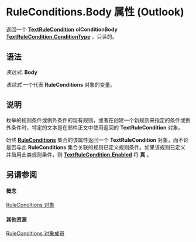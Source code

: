 
# RuleConditions.Body 属性 (Outlook)

返回一个 **[TextRuleCondition](87e9ca00-7577-02c2-fb6f-a5dc2054ad8b.md)** **olConditionBody** **[TextRuleCondition.ConditionType](2dbc7979-deae-fbb8-9def-8c906657024a.md)** 。只读的。


## 语法

 _表达式_. **Body**

 _表达式_ 一个代表 **RuleConditions** 对象的变量。


## 说明

枚举的规则条件或例外条件的现有规则，或者在创建一个新规则来指定的条件或例外条件时，特定的文本是在邮件正文中使用返回的 **TextRuleCondition** 对象。

始终 **[RuleConditions](e8e9a05a-b36b-add2-b294-8cdc5a97e119.md)** 集合的该属性返回一个 **TextRuleCondition** 对象，而不论是否与此 **RuleConditions** 集合关联的规则已定义规则条件。如果该规则已定义并启用此类规则条件，则 **[TextRuleCondition.Enabled](7027c22b-08fa-d1b0-f664-8c4a26722cbb.md)** 将 **真** 。


## 另请参阅


#### 概念


[RuleConditions 对象](e8e9a05a-b36b-add2-b294-8cdc5a97e119.md)
#### 其他资源


[RuleConditions 对象成员](b2af6ebf-f9f8-8106-20a3-1725c3b78174.md)
